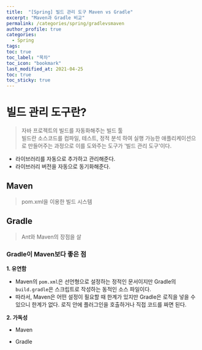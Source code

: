 ```yaml
---
title:  "[Spring] 빌드 관리 도구 Maven vs Gradle"
excerpt: "Maven과 Gradle 비교"  
permalink: /categories/spring/gradlevsmaven
author_profile: true
categories:
  - Spring
tags:
toc: true
toc_label: "목차"
toc_icon: "bookmark"
last_modified_at: 2021-04-25
toc: true
toc_sticky: true
---   
```



# 빌드 관리 도구란?
> 자바 프로젝트의 빌드를 자동화해주는 빌드 툴  
빌드란 소스코드를 컴파일, 테스트, 정적 분석 하여 실행 가능한 애플리케이션으로 만들어주는 과정으로 이를 도와주는 도구가 '빌드 관리 도구'이다.    

* 라이브러리를 자동으로 추가하고 관리해준다.  
* 라이브러리 버전을 자동으로 동기화해준다.  

 ## Maven
 > pom.xml을 이용한 빌드 시스템  

 ## Gradle
 > Ant와 Maven의 장점을 살

 ### Gradle이 Maven보다 좋은 점
 **1. 유연함**
 * Maven의 `pom.xml`은 선언형으로 설정하는 정적인 문서이지만 Gradle의 `build.gradle`은 스크립트로 작성하는 동적인 소스 파일이다.  
 * 따라서, Maven은 어떤 설정이 필요할 때 한계가 있지만 Gradle은 로직을 넣을 수 있으니 한계가 없다. 로직 안에 플러그인을 호출하거나 직접 코드를 짜면 된다.  

 **2. 가독성**
 * Maven  

 * Gradle  



